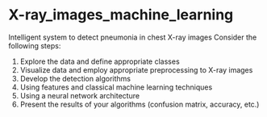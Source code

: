 # X-ray_images_machine_learning
Intelligent system to detect pneumonia in chest X-ray images
Consider the following steps:
1. Explore the data and define appropriate classes
2. Visualize data and employ appropriate preprocessing to X-ray images
3. Develop the detection algorithms
1. Using features and classical machine learning techniques
2. Using a neural network architecture 
4. Present the results of your algorithms (confusion matrix, accuracy, etc.) 
